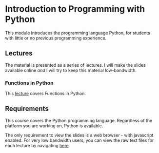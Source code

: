# Introduction to Programming with Python

This module introduces the programming language Python, for students with little 
or no previous programming experience.


## Lectures

The material is presented as a series of lectures.
I will make the slides available online *and* I will try to keep this material low-bandwidth.


### Functions in Python

This [lecture](https://uea-teaching.github.io/python-introduction/lectures/functions/) 
covers Functions in Python.


## Requirements

This course covers the Python programming language. 
Regardless of the platform you are working on, Python is available.

The only requirement to view the slides is a web browser - with javascript enabled. 
For very low bandwidth users, you can view the raw text files for each lecture
by navigating [here](https://github.com/uea-teaching/python-introduction/).
